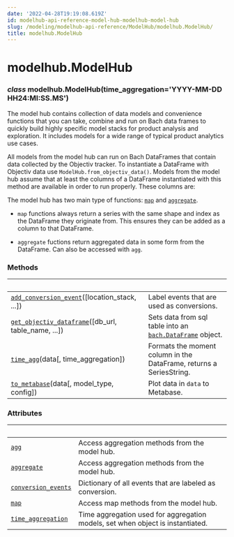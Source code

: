 ```yaml
---
date: '2022-04-28T19:19:08.619Z'
id: modelhub-api-reference-model-hub-modelhub-model-hub
slug: /modeling/modelhub-api-reference/ModelHub/modelhub.ModelHub/
title: modelhub.ModelHub
---
```


# modelhub.ModelHub


### _class_ modelhub.ModelHub(time_aggregation='YYYY-MM-DD HH24:MI:SS.MS')
The model hub contains collection of data models and convenience functions that you can take, combine and
run on Bach data frames to quickly build highly specific model stacks for product analysis and
exploration.
It includes models for a wide range of typical product analytics use cases.

All models from the model hub can run on Bach DataFrames that contain data collected by the Objectiv
tracker. To instantiate a DataFrame with Objectiv data use `ModelHub.from_objectiv_data()`. Models
from the model hub assume that at least the columns of a DataFrame instantiated with this method are
available in order to run properly. These columns are:

The model hub has two main type of functions: [`map`](/docs/modeling/modelhub-api-reference/ModelHub/modelhub.ModelHub.map/#modelhub.ModelHub.map) and [`aggregate`](/docs/modeling/modelhub-api-reference/ModelHub/modelhub.ModelHub.aggregate/#modelhub.ModelHub.aggregate).


* `map` functions always return a series with the same shape and index as the DataFrame they originate
from. This ensures they can be added as a column to that DataFrame.


* `aggregate` fuctions return aggregated data in some form from the DataFrame. Can also be accessed with
`agg`.

<!-- !! processed by numpydoc !! -->
### Methods

| &nbsp;                                           | &nbsp;                                                                                                                                                                                                                 |
| ------------------------------------------------ | --------------------------------------------------------------------------------------------------------------------------------------------------------------------------------------------------------------------- |
| [`add_conversion_event`](/docs/modeling/modelhub-api-reference/ModelHub/modelhub.ModelHub.add-conversion-event/#modelhub.ModelHub.add-conversion-event)([location_stack, ...])      | Label events that are used as conversions.                                                                                                                                                                             |
| [`get_objectiv_dataframe`](/docs/modeling/modelhub-api-reference/ModelHub/modelhub.ModelHub.get-objectiv-dataframe/#modelhub.ModelHub.get-objectiv-dataframe)([db_url, table_name, ...]) | Sets data from sql table into an [`bach.DataFrame`](/docs/modeling/bach/api-reference/DataFrame/bach.DataFrame/#bach.DataFrame) object.                                                                                                                                                                |
| [`time_agg`](/docs/modeling/modelhub-api-reference/ModelHub/modelhub.ModelHub.time-agg/#modelhub.ModelHub.time-agg)(data[, time_aggregation])                | Formats the moment column in the DataFrame, returns a SeriesString.                                                                                                                                                    |
| [`to_metabase`](/docs/modeling/modelhub-api-reference/ModelHub/modelhub.ModelHub.to-metabase/#modelhub.ModelHub.to-metabase)(data[, model_type, config])           | Plot data in `data` to Metabase.                                                                                                                                                                                         |

### Attributes

| &nbsp;                                            | &nbsp;                                                                                                                                                                                                                 |
| ------------------------------------------------- | --------------------------------------------------------------------------------------------------------------------------------------------------------------------------------------------------------------------- |
| [`agg`](/docs/modeling/modelhub-api-reference/ModelHub/modelhub.ModelHub.agg/#modelhub.ModelHub.agg)                                               | Access aggregation methods from the model hub.                                                                                                                                                                         |
| [`aggregate`](/docs/modeling/modelhub-api-reference/ModelHub/modelhub.ModelHub.aggregate/#modelhub.ModelHub.aggregate)                                         | Access aggregation methods from the model hub.                                                                                                                                                                         |
| [`conversion_events`](/docs/modeling/modelhub-api-reference/ModelHub/modelhub.ModelHub.conversion-events/#modelhub.ModelHub.conversion-events)                                 | Dictionary of all events that are labeled as conversion.                                                                                                                                                               |
| [`map`](/docs/modeling/modelhub-api-reference/ModelHub/modelhub.ModelHub.map/#modelhub.ModelHub.map)                                               | Access map methods from the model hub.                                                                                                                                                                                 |
| [`time_aggregation`](/docs/modeling/modelhub-api-reference/ModelHub/modelhub.ModelHub.time-aggregation/#modelhub.ModelHub.time-aggregation)                                  | Time aggregation used for aggregation models, set when object is instantiated.                                                                                                                                         |
